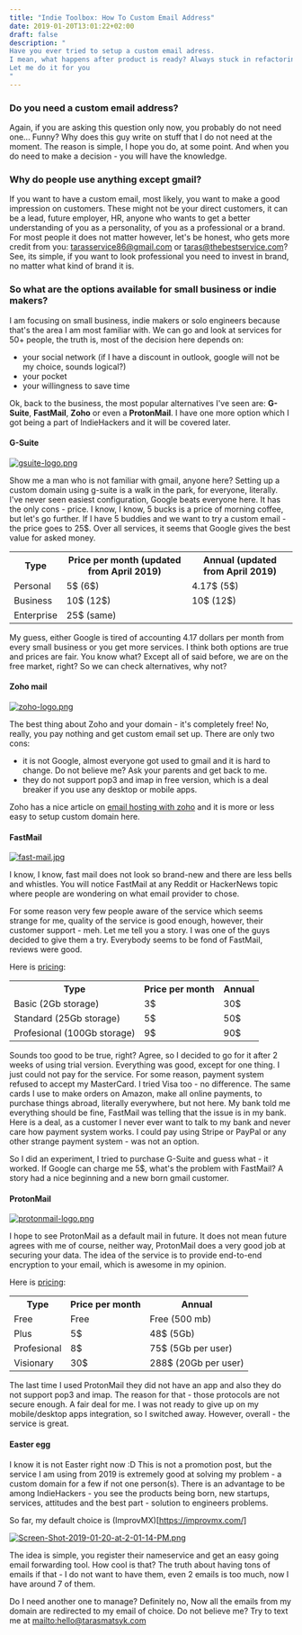 ```yaml
---
title: "Indie Toolbox: How To Custom Email Address"
date: 2019-01-20T13:01:22+02:00
draft: false
description: "
Have you ever tried to setup a custom email adress.
I mean, what happens after product is ready? Always stuck in refactoring and never got to sorting it out?
Let me do it for you
"
---
```



### Do you need a custom email address?

Again, if you are asking this question only now, you probably do not need one... Funny? 
Why does this guy write on stuff that I do not need at the moment. The reason is simple, I hope you do, at some point.
And when you do need to make a decision - you will have the knowledge. 

### Why do people use anything except gmail?

If you want to have a custom email, most likely, you want to make a good impression on customers. 
These might not be your direct customers, it can be a lead, future employer, HR, anyone who wants to get a better understanding of you as a personality,
of you as a professional or a brand. For most people it does not matter however, let's be honest, who gets more credit from you:
tarasservice86@gmail.com or taras@thebestservice.com? See, its simple, if you want to look professional you need to invest in brand, no matter what kind of brand it is.

### So what are the options available for small business or indie makers?
I am focusing on small business, indie makers or solo engineers because that's the area I am most familiar with.
We can go and look at services for 50+ people, the truth is, most of the decision here depends on: 

- your social network (if I have a discount in outlook, google will not be my choice, sounds logical?)
- your pocket
- your willingness to save time

Ok, back to the business, the most popular alternatives I've seen are: **G-Suite**, **FastMail**, **Zoho** or even a **ProtonMail**. 
I have one more option which I got being a part of IndieHackers and it will be covered later.

#### G-Suite

[![gsuite-logo.png](https://i.postimg.cc/0jSKfdpr/gsuite-logo.png)](https://postimg.cc/Wq24pZYP)

Show me a man who is not familiar with gmail, anyone here? Setting up a custom domain using g-suite is a walk in the park, for everyone, literally.
I've never seen easiest configuration, Google beats everyone here. It has the only cons - price. 
I know, I know, 5 bucks is a price of morning coffee, but let's go further. If I have 5 buddies and we want to try a custom email - the price goes to 25$.
Over all services, it seems that Google gives the best value for asked money.

<table style="width:100%">
  <tr>
    <th>Type</th>
    <th>Price per month (updated from April 2019)</th> 
    <th>Annual (updated from April 2019)</th>
  </tr>
  <tr>
    <td>Personal</td> 
    <td>5$ (6$)</td> 
    <td>4.17$ (5$)</td>
  </tr>
  <tr>
    <td>Business</td> 
    <td>10$ (12$)</td>
    <td>10$ (12$)</td>
  </tr>
  <tr>
    <td>Enterprise</td> 
    <td>25$ (same)</td>
  </tr>
</table>

My guess, either Google is tired of accounting 4.17 dollars per month from every small business or you get more services. 
I think both options are true and prices are fair. You know what? Except all of said before, we are on the free market, right? So we can check alternatives, why not?


#### Zoho mail

[![zoho-logo.png](https://i.postimg.cc/wMjbRMJW/zoho-logo.png)](https://postimg.cc/hzN0HS2x)

The best thing about Zoho and your domain - it's completely free! No, really, you pay nothing and get custom email set up.
There are only two cons: 

- it is not Google, almost everyone got used to gmail and it is hard to change. Do not believe me? Ask your parents and get back to me.
- they do not support pop3 and imap in free version, which is a deal breaker if you use any desktop or mobile apps.

Zoho has a nice article on [email hosting with zoho](https://www.zoho.com/mail/help/email-hosting-with-zoho.html) and it is more or less easy to setup custom domain here.

#### FastMail

[![fast-mail.jpg](https://i.postimg.cc/13Q7Dvpn/fast-mail.jpg)](https://postimg.cc/8jZbSBXN)

I know, I know, fast mail does not look so brand-new and there are less bells and whistles.
You will notice FastMail at any Reddit or HackerNews topic where people are wondering on what email provider to chose.

For some reason very few people aware of the service which seems strange for me, quality of the service is good enough, however, their customer support - meh.
Let me tell you a story. I was one of the guys decided to give them a try. Everybody seems to be fond of FastMail, reviews were good.

Here is [pricing](https://www.fastmail.com/pricing/):

<table style="width:100%">
  <tr>
    <th>Type</th>
    <th>Price per month </th> 
    <th>Annual</th>
  </tr>
  <tr>
    <td>Basic (2Gb storage)</td> 
    <td>3$</td> 
    <td>30$</td>
  </tr>
  <tr>
    <td>Standard (25Gb storage)</td> 
    <td>5$</td>
    <td>50$</td>
  </tr>
  <tr>
    <td>Profesional (100Gb storage)</td> 
    <td>9$</td> 
    <td>90$</td>
  </tr>
</table>

Sounds too good to be true, right? Agree, so I decided to go for it after 2 weeks of using trial version. Everything was good, except for one thing.
I just could not pay for the service. For some reason, payment system refused to accept my MasterCard. I tried Visa too - no difference.
The same cards I use to make orders on Amazon, make all online payments, to purchase things abroad, literally everywhere, but not here.
My bank told me everything should be fine, FastMail was telling that the issue is in my bank. Here is a deal, as a customer I never ever want to talk to my bank and never care how payment system works.
I could pay using Stripe or PayPal or any other strange payment system - was not an option.

So I did an experiment, I tried to purchase G-Suite and guess what - it worked. If Google can charge me 5$, what's the problem with FastMail?
A story had a nice beginning and a new born gmail customer.

#### ProtonMail

[![protonmail-logo.png](https://i.postimg.cc/j2TnMnvX/protonmail-logo.png)](https://postimg.cc/Kk9Yzz6k)

I hope to see ProtonMail as a default mail in future. It does not mean future agrees with me of course, neither way, ProtonMail does a very good job at securing your data.
The idea of the service is to provide end-to-end encryption to your email, which is awesome in my opinion.

Here is [pricing](https://protonmail.com/pricing):

<table style="width:100%">
  <tr>
    <th>Type</th>
    <th>Price per month </th> 
    <th>Annual</th>
  </tr>
  <tr>
    <td>Free</td> 
    <td>Free</td> 
    <td>Free (500 mb)</td>
  </tr>
  <tr>
    <td>Plus</td> 
    <td>5$</td>
    <td>48$ (5Gb)</td>
  </tr>
  <tr>
    <td>Profesional</td> 
    <td>8$</td> 
    <td>75$ (5Gb per user)</td>
  </tr>
  <tr>
    <td>Visionary</td> 
    <td>30$</td> 
    <td>288$ (20Gb per user)</td>
  </tr>
</table>

The last time I used ProtonMail they did not have an app and also they do not support pop3 and imap.
The reason for that - those protocols are not secure enough. A fair deal for me. I was not ready to give up on my mobile/desktop apps integration, so I switched away.
However, overall - the service is great.

#### Easter egg

I know it is not Easter right now :D
This is not a promotion post, but the service I am using from 2019 is extremely good at solving my problem - a custom domain for a few if not one person(s).
There is an advantage to be among IndieHackers - you see the products being born, new startups, services, attitudes and the best part - solution to engineers problems.

So far, my default choice is (ImprovMX)[https://improvmx.com/]

[![Screen-Shot-2019-01-20-at-2-01-14-PM.png](https://i.postimg.cc/FRVHsWgy/Screen-Shot-2019-01-20-at-2-01-14-PM.png)](https://postimg.cc/r0zkf9Hs)

The idea is simple, you register their nameservice and get an easy going email forwarding tool. How cool is that?
The truth about having tons of emails if that - I do not want to have them, even 2 emails is too much, now I have around 7 of them.

Do I need another one to manage? Definitely no,  Now all the emails from my domain are redirected to my email of choice. Do not believe me? Try to text me at <mailto:hello@tarasmatsyk.com>

